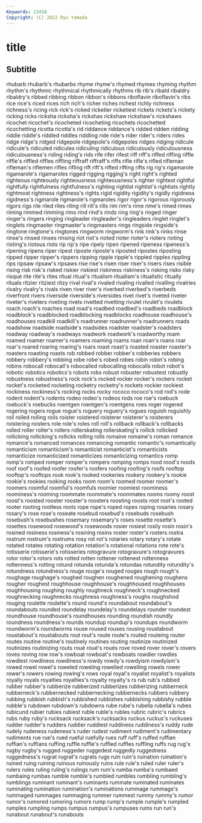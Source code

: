 ```yaml
---
Keywords: 13418
Copyright: (C) 2022 Ryu Yamada
---
```



# title

## Subtitle
 rhubarb rhubarb's rhubarbs rhyme rhyme's rhymed rhymes rhyming rhythm
rhythm's rhythmic rhythmical rhythmically rhythms rib rib's ribald ribaldry ribaldry's
ribbed ribbing ribbon ribbon's ribbons riboflavin riboflavin's ribs rice rice's
riced rices rich rich's richer riches richest richly richness richness's
ricing rick rick's ricked ricketier ricketiest rickets rickets's rickety ricking
ricks ricksha ricksha's rickshas rickshaw rickshaw's rickshaws ricochet ricochet's ricocheted
ricocheting ricochets ricochetted ricochetting ricotta ricotta's rid riddance riddance's ridded
ridden ridding riddle riddle's riddled riddles riddling ride ride's rider
rider's riders rides ridge ridge's ridged ridgepole ridgepole's ridgepoles ridges
ridging ridicule ridicule's ridiculed ridicules ridiculing ridiculous ridiculously ridiculousness ridiculousness's
riding riding's rids rife rifer rifest riff riff's riffed riffing
riffle riffle's riffled riffles riffling riffraff riffraff's riffs rifle rifle's
rifled rifleman rifleman's riflemen rifles rifling rift rift's rifted rifting
rifts rig rig's rigamarole rigamarole's rigamaroles rigged rigging rigging's right
right's righted righteous righteously righteousness righteousness's righter rightest rightful rightfully
rightfulness rightfulness's righting rightist rightist's rightists rightly rightmost rightness rightness's
rights rigid rigidity rigidity's rigidly rigidness rigidness's rigmarole rigmarole's rigmaroles
rigor rigor's rigorous rigorously rigors rigs rile riled riles riling
rill rill's rills rim rim's rime rime's rimed rimes riming
rimmed rimming rims rind rind's rinds ring ring's ringed ringer
ringer's ringers ringing ringleader ringleader's ringleaders ringlet ringlet's ringlets ringmaster
ringmaster's ringmasters rings ringside ringside's ringtone ringtone's ringtones ringworm ringworm's
rink rink's rinks rinse rinse's rinsed rinses rinsing riot riot's
rioted rioter rioter's rioters rioting rioting's riotous riots rip rip's
ripe ripely ripen ripened ripeness ripeness's ripening ripens riper ripest
riposte riposte's riposted ripostes riposting ripped ripper ripper's rippers ripping
ripple ripple's rippled ripples rippling rips ripsaw ripsaw's ripsaws rise
rise's risen riser riser's risers rises risible rising risk risk's
risked riskier riskiest riskiness riskiness's risking risks risky risqué rite
rite's rites ritual ritual's ritualism ritualism's ritualistic ritually rituals ritzier
ritziest ritzy rival rival's rivaled rivaling rivalled rivalling rivalries rivalry
rivalry's rivals riven river river's riverbed riverbed's riverbeds riverfront rivers
riverside riverside's riversides rivet rivet's riveted riveter riveter's riveters riveting
rivets rivetted rivetting rivulet rivulet's rivulets roach roach's roaches road
road's roadbed roadbed's roadbeds roadblock roadblock's roadblocked roadblocking roadblocks roadhouse
roadhouse's roadhouses roadkill roadkill's roadrunner roadrunner's roadrunners roads roadshow roadside
roadside's roadsides roadster roadster's roadsters roadway roadway's roadways roadwork roadwork's
roadworthy roam roamed roamer roamer's roamers roaming roams roan roan's
roans roar roar's roared roaring roaring's roars roast roast's roasted
roaster roaster's roasters roasting roasts rob robbed robber robber's robberies
robbers robbery robbery's robbing robe robe's robed robes robin robin's
robing robins robocall robocall's robocalled robocalling robocalls robot robot's robotic
robotics robotics's robots robs robust robuster robustest robustly robustness robustness's
rock rock's rocked rocker rocker's rockers rocket rocket's rocketed rocketing
rocketry rocketry's rockets rockier rockiest rockiness rockiness's rocking rocks rocky
rococo rococo's rod rod's rode rodent rodent's rodents rodeo rodeo's
rodeos rods roe roe's roebuck roebuck's roebucks roentgen roentgen's roentgens
roes roger rogered rogering rogers rogue rogue's roguery roguery's rogues
roguish roguishly roil roiled roiling roils roister roistered roisterer roisterer's
roisterers roistering roisters role role's roles roll roll's rollback rollback's
rollbacks rolled roller roller's rollers rollerskating rollerskating's rollick rollicked rollicking
rollicking's rollicks rolling rolls romaine romaine's roman romance romance's romanced
romances romancing romantic romantic's romantically romanticism romanticism's romanticist romanticist's romanticists
romanticize romanticized romanticizes romanticizing romantics romp romp's romped romper romper's
rompers romping romps rood rood's roods roof roof's roofed roofer
roofer's roofers roofing roofing's roofs rooftop rooftop's rooftops rook rook's
rooked rookeries rookery rookery's rookie rookie's rookies rooking rooks room
room's roomed roomer roomer's roomers roomful roomful's roomfuls roomier roomiest
roominess roominess's rooming roommate roommate's roommates rooms roomy roost roost's
roosted rooster rooster's roosters roosting roosts root root's rooted rooter
rooting rootless roots rope rope's roped ropes roping rosaries rosary
rosary's rose rose's roseate rosebud rosebud's rosebuds rosebush rosebush's rosebushes
rosemary rosemary's roses rosette rosette's rosettes rosewood rosewood's rosewoods rosier
rosiest rosily rosin rosin's rosined rosiness rosiness's rosining rosins roster
roster's rosters rostra rostrum rostrum's rostrums rosy rot rot's rotaries
rotary rotary's rotate rotated rotates rotating rotation rotation's rotational rotations
rote rote's rotisserie rotisserie's rotisseries rotogravure rotogravure's rotogravures rotor rotor's
rotors rots rotted rotten rottener rottenest rottenness rottenness's rotting rotund
rotunda rotunda's rotundas rotundity rotundity's rotundness rotundness's rouge rouge's rouged
rouges rough rough's roughage roughage's roughed roughen roughened roughening roughens
rougher roughest roughhouse roughhouse's roughhoused roughhouses roughhousing roughing roughly roughneck
roughneck's roughnecked roughnecking roughnecks roughness roughness's roughs roughshod rouging roulette
roulette's round round's roundabout roundabout's roundabouts rounded roundelay roundelay's roundelays
rounder roundest roundhouse roundhouse's roundhouses rounding roundish roundly roundness roundness's
rounds roundup roundup's roundups roundworm roundworm's roundworms rouse roused rouses
rousing roustabout roustabout's roustabouts rout rout's route route's routed routeing
router routes routine routine's routinely routines routing routinize routinized routinizes
routinizing routs roué roué's roués rove roved rover rover's rovers
roves roving row row's rowboat rowboat's rowboats rowdier rowdies rowdiest
rowdiness rowdiness's rowdy rowdy's rowdyism rowdyism's rowed rowel rowel's roweled
roweling rowelled rowelling rowels rower rower's rowers rowing rowing's rows
royal royal's royalist royalist's royalists royally royals royalties royalties's royalty
royalty's rs rub rub's rubbed rubber rubber's rubberize rubberized rubberizes
rubberizing rubberneck rubberneck's rubbernecked rubbernecking rubbernecks rubbers rubbery rubbing rubbish
rubbish's rubbished rubbishes rubbishing rubbishy rubble rubble's rubdown rubdown's rubdowns
rube rube's rubella rubella's rubes rubicund rubier rubies rubiest ruble
ruble's rubles rubric rubric's rubrics rubs ruby ruby's rucksack rucksack's
rucksacks ruckus ruckus's ruckuses rudder rudder's rudders ruddier ruddiest ruddiness
ruddiness's ruddy rude rudely rudeness rudeness's ruder rudest rudiment rudiment's
rudimentary rudiments rue rue's rued rueful ruefully rues ruff ruff's
ruffed ruffian ruffian's ruffians ruffing ruffle ruffle's ruffled ruffles ruffling
ruffs rug rug's rugby rugby's rugged ruggeder ruggedest ruggedly ruggedness
ruggedness's rugrat rugrat's rugrats rugs ruin ruin's ruination ruination's ruined
ruing ruining ruinous ruinously ruins rule rule's ruled ruler ruler's
rulers rules ruling ruling's rulings rum rum's rumba rumba's rumbaed
rumbaing rumbas rumble rumble's rumbled rumbles rumbling rumbling's rumblings ruminant
ruminant's ruminants ruminate ruminated ruminates ruminating rumination rumination's ruminations rummage
rummage's rummaged rummages rummaging rummer rummest rummy rummy's rumor rumor's
rumored rumoring rumors rump rump's rumple rumple's rumpled rumples rumpling
rumps rumpus rumpus's rumpuses rums run run's runabout runabout's runabouts
